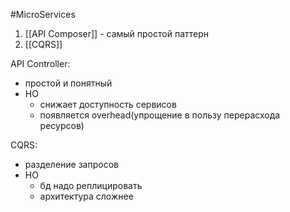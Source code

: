 #MicroServices 

1. [[API Composer]] - самый простой паттерн
2. [[CQRS]]

API Controller:
- простой и понятный
- НО
	- снижает доступность сервисов
	- появляется overhead(упрощение в пользу перерасхода ресурсов)

CQRS:
- разделение запросов
- НО
	- бд надо реплицировать
	- архитектура сложнее
